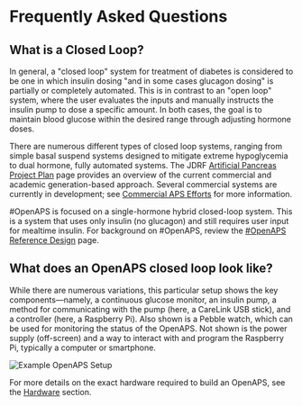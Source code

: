 # Frequently Asked Questions

## What is a Closed Loop?

In general, a "closed loop" system for treatment of diabetes is considered to
be one in which insulin dosing "and in some cases glucagon dosing" is
partially or completely automated. This is in contrast to an "open loop"
system, where the user evaluates the inputs and manually instructs the insulin
pump to dose a specific amount. In both cases, the goal is to maintain blood
glucose within the desired range through adjusting hormone doses.

There are numerous different types of closed loop systems, ranging from simple
basal suspend systems designed to mitigate extreme hypoglycemia to dual
hormone, fully automated systems. The JDRF [Artificial Pancreas Project
Plan](http://jdrf.org/research/treat/artificial-pancreas-project/) page
provides an overview of the current commercial and academic generation-based
approach. Several commercial systems are currently in development; see
[Commercial APS Efforts](../Resources/other-projects#commercial-aps-efforts) for more
information.


\#OpenAPS is focused on a single-hormone hybrid closed-loop system. This is a
system that uses only insulin (no glucagon) and still requires user input for
mealtime insulin. For background on #OpenAPS, review the [\#OpenAPS Reference
Design](https://openaps.org/reference-design/)
page.

## What does an OpenAPS closed loop look like?

While there are numerous variations, this particular setup shows the key components—namely, a continuous glucose monitor, an insulin pump, a method for communicating with the pump (here, a CareLink USB stick), and a controller (here, a Raspberry Pi). Also shown is a Pebble watch, which can be used for monitoring the status of the OpenAPS. Not shown is the power supply (off-screen) and a way to interact with and program the Raspberry Pi, typically a computer or smartphone.

![Example OpenAPS Setup](../IMG_1112.jpg)

For more details on the exact hardware required to build an OpenAPS, see the
[Hardware](../walkthrough/phase-0/hardware.md) section.

